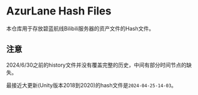 # AzurLane Hash Files

本仓库用于存放碧蓝航线Bilibili服务器的资产文件的Hash文件。

## 注意

2024/6/30之前的history文件并没有覆盖完整的历史，中间有部分时间节点的缺失。

最接近大更新(Unity版本2018到2020)的hash文件是`2024-04-25-14-03`。